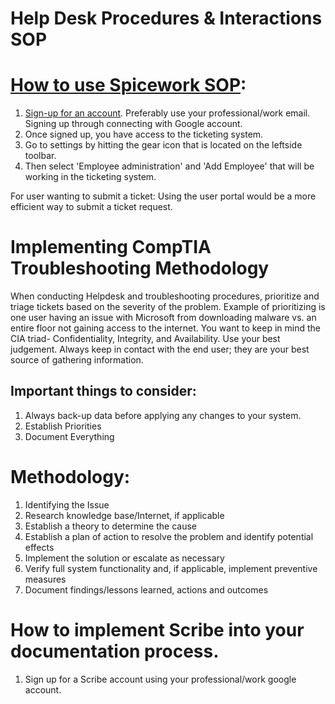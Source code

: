 # Help Desk Procedures & Interactions SOP


# [How to use Spicework SOP](https://community.spiceworks.com/support/help-desk-cloud-edition/docs/setup): 

1. [Sign-up for an account](https://accounts.spiceworks.com/sign_in?policy=hosted_help_desk&success=https://on.spiceworks.com). Preferably use your professional/work email. Signing up through connecting with Google account. 
2. Once signed up, you have access to the ticketing system. 
3. Go to settings by hitting the gear icon that is located on the leftside toolbar. 
4. Then select 'Employee administration' and 'Add Employee' that will be working in the ticketing system. 

For user wanting to submit a ticket:
Using the user portal would be a more efficient way to submit a ticket request.


# Implementing CompTIA Troubleshooting Methodology 

When conducting Helpdesk and troubleshooting procedures, prioritize and triage tickets based on the severity of the problem. 
Example of prioritizing is one user having an issue with Microsoft from downloading  malware vs. an entire floor not gaining access to the internet. You want to keep in mind the CIA triad- Confidentiality, Integrity, and Availability. Use your best judgement. Always keep in contact with the end user; they are your best source of gathering information. 

## Important things to consider: 
1. Always back-up data before applying any changes to your system.
2. Establish Priorities
3. Document Everything

# Methodology: 
1.	Identifying the Issue
2.	Research knowledge base/Internet, if applicable
3.	Establish a theory to determine the cause
4.	Establish a plan of action to resolve the problem and identify potential effects
5.	Implement the solution or escalate as necessary
6.	Verify full system functionality and, if applicable, implement preventive measures
7.	Document findings/lessons learned, actions and outcomes


# How to implement Scribe into your documentation process. 

1.	Sign up for a Scribe account using your professional/work google account. 
